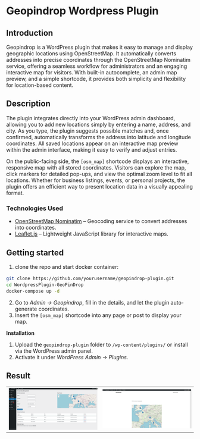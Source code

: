 # Geopindrop Wordpress Plugin

## Introduction
Geopindrop is a WordPress plugin that makes it easy to manage and display geographic locations using OpenStreetMap. It automatically converts addresses into precise coordinates through the OpenStreetMap Nominatim service, offering a seamless workflow for administrators and an engaging interactive map for visitors. With built-in autocomplete, an admin map preview, and a simple shortcode, it provides both simplicity and flexibility for location-based content.

## Description
The plugin integrates directly into your WordPress admin dashboard, allowing you to add new locations simply by entering a name, address, and city. As you type, the plugin suggests possible matches and, once confirmed, automatically transforms the address into latitude and longitude coordinates. All saved locations appear on an interactive map preview within the admin interface, making it easy to verify and adjust entries.  

On the public-facing side, the `[osm_map]` shortcode displays an interactive, responsive map with all stored coordinates. Visitors can explore the map, click markers for detailed pop-ups, and view the optimal zoom level to fit all locations. Whether for business listings, events, or personal projects, the plugin offers an efficient way to present location data in a visually appealing format.

### Technologies Used
- <a href="https://nominatim.openstreetmap.org/" >OpenStreetMap Nominatim</a> – Geocoding service to convert addresses into coordinates.
- <a href="https://leafletjs.com/">Leaflet.js</a> – Lightweight JavaScript library for interactive maps.

## Getting started
1. clone the repo and start docker container:
```bash
git clone https://github.com/yourusername/geopindrop-plugin.git
cd WordpressPlugin-GeoPinDrop
docker-compose up -d
```
2. Go to *Admin → Geopindrop*, fill in the details, and let the plugin auto-generate coordinates.  
3. Insert the `[osm_map]` shortcode into any page or post to display your map.

**Installation**
1. Upload the `geopindrop-plugin` folder to `/wp-content/plugins/` or install via the WordPress admin panel.  
2. Activate it under *WordPress Admin → Plugins*.

## Result
<div align="center">
<table>
  <tr>
    <td align="center"><img src="docs/img/geopindrop-backoffice.png" width="100%"/></td>
    <td align="center"><img src="docs/img/geopindrop-shortcode.png" width="100%"/></td>
  </tr>
</table>
</div>
